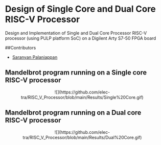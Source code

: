 # Design of Single Core and Dual Core RISC-V Processor

Design and Implementation of Single and Dual Core Processor RISC-V processor (using PULP platform SoC) on a Digilent Arty S7-50 FPGA board

##Contributors

<!-- prettier-ignore-start -->

- [Saranyan Palaniappan](https://github.com/elec-tra)


## Mandelbrot program running on a Single core RISC-V processor

<p align="center">
  ![](https://github.com/elec-tra/RISC_V_Processor/blob/main/Results/Single%20Core.gif)
</p>


## Mandelbrot program running on a Dual core RISC-V processor

<p align="center">
  ![](https://github.com/elec-tra/RISC_V_Processor/blob/main/Results/Dual%20Core.gif)
</p>
